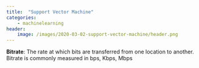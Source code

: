 ```yaml
---
title:  "Support Vector Machine"
categories: 
    - machinelearning
header:
    image: /images/2020-03-02-support-vector-machine/header.png
---
```


**Bitrate**: The rate at which bits are transferred from one location to another. Bitrate is commonly measured in bps, Kbps, Mbps